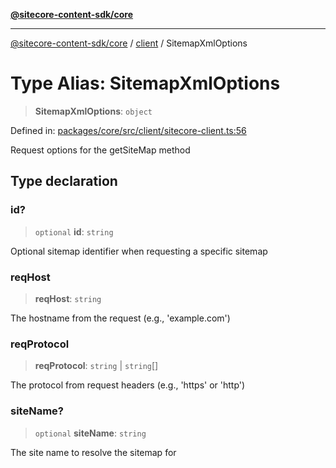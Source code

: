 [**@sitecore-content-sdk/core**](../../README.md)

***

[@sitecore-content-sdk/core](../../README.md) / [client](../README.md) / SitemapXmlOptions

# Type Alias: SitemapXmlOptions

> **SitemapXmlOptions**: `object`

Defined in: [packages/core/src/client/sitecore-client.ts:56](https://github.com/Sitecore/content-sdk/blob/8372963af6d72e215aef15561296762273d04314/packages/core/src/client/sitecore-client.ts#L56)

Request options for the getSiteMap method

## Type declaration

### id?

> `optional` **id**: `string`

Optional sitemap identifier when requesting a specific sitemap

### reqHost

> **reqHost**: `string`

The hostname from the request (e.g., 'example.com')

### reqProtocol

> **reqProtocol**: `string` \| `string`[]

The protocol from request headers (e.g., 'https' or 'http')

### siteName?

> `optional` **siteName**: `string`

The site name to resolve the sitemap for
